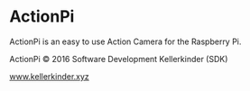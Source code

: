 # ActionPi

ActionPi is an easy to use Action Camera for the Raspberry Pi.

ActionPi © 2016 Software Development Kellerkinder (SDK)

www.kellerkinder.xyz
